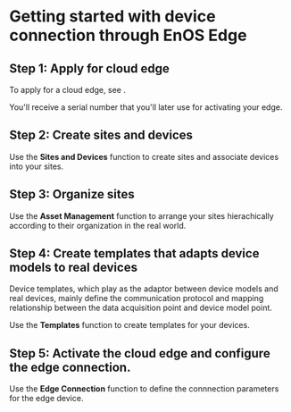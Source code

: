 # Getting started with device connection through EnOS Edge

## Step 1: Apply for cloud edge

To apply for a cloud edge, see <link to relevant topic>.

You'll receive a serial number that you'll later use for activating your edge.

## Step 2: Create sites and devices

Use the **Sites and Devices** function to create sites and associate devices into your sites.

## Step 3: Organize sites

Use the **Asset Management** function to arrange your sites hierachically according to their organization in the real world.

## Step 4: Create templates that adapts device models to real devices
Device templates, which play as the adaptor between device models and real devices, mainly define the communication protocol and mapping relationship between the data acquisition point and device model point.

Use the **Templates** function to create templates for your devices.

## Step 5: Activate the cloud edge and configure the edge connection.

Use the **Edge Connection** function to define the connnection parameters for the edge device.
